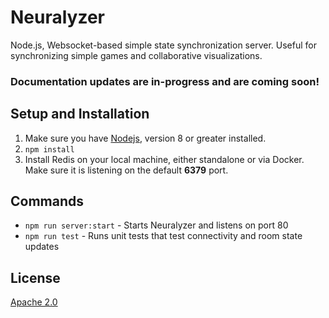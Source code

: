 # Neuralyzer
Node.js, Websocket-based simple state synchronization server. Useful for synchronizing simple games and collaborative visualizations.

### Documentation updates are in-progress and are coming soon!

## Setup and Installation
1. Make sure you have [Nodejs](https://nodejs.org/en/), version 8 or greater installed.
2. `npm install`
3. Install Redis on your local machine, either standalone or via Docker. Make sure it is listening on the default **6379** port.

## Commands
- `npm run server:start` - Starts Neuralyzer and listens on port 80
- `npm run test` - Runs unit tests that test connectivity and room state updates

## License
[Apache 2.0](https://www.apache.org/licenses/LICENSE-2.0)
